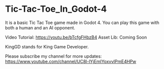 # Tic-Tac-Toe_In_Godot-4
It is a basic Tic Tac Toe game made in Godot 4. You can play this game with both a human and an AI opponent.

Video Tutorial: https://youtu.be/bTcfgFHbzB4
Asset Lib: Coming Soon

KingGD stands for King Game Developer.

Please subscribe my channel for more updates: https://www.youtube.com/channel/UC8l-lYjEmIYoxvvIPmE4HPw
